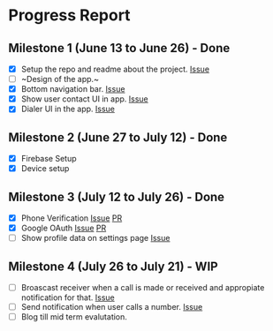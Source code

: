 # Progress Report

## Milestone 1 (June 13 to June 26) - Done

- [x] Setup the repo and readme about the project. [Issue](https://github.com/jaiakash/its_urgent/issues/1)
- [ ] ~Design of the app.~
- [x] Bottom navigation bar. [Issue](https://github.com/jaiakash/its_urgent/issues/3)
- [x] Show user contact UI in app. [Issue](https://github.com/jaiakash/its_urgent/issues/4)
- [x] Dialer UI in the app. [Issue](https://github.com/jaiakash/its_urgent/issues/5)

## Milestone 2 (June 27 to July 12) - Done
- [x] Firebase Setup
- [x] Device setup

## Milestone 3 (July 12 to July 26) - Done
- [x] Phone Verification [Issue](https://github.com/jaiakash/its_urgent/issues/14) [PR](https://github.com/jaiakash/its_urgent/pull/20)
- [x] Google OAuth [Issue](https://github.com/jaiakash/its_urgent/issues/13) [PR](https://github.com/jaiakash/its_urgent/pull/19)
- [ ] Show profile data on settings page [Issue](https://github.com/jaiakash/its_urgent/issues/14)

## Milestone 4 (July 26 to July 21) - WIP
- [ ] Broascast receiver when a call is made or received and appropiate notification for that. [Issue](https://github.com/jaiakash/its_urgent/issues/21)
- [ ] Send notification when user calls a number. [Issue](https://github.com/jaiakash/its_urgent/issues/22)
- [ ] Blog till mid term evalutation.
